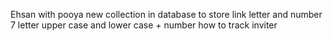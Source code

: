 Ehsan  with pooya
new collection in database to store link
letter and number
7  letter upper case and lower case  + number
how to track inviter

